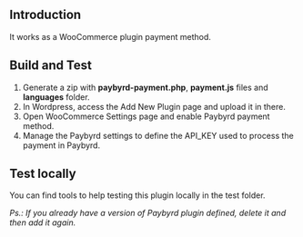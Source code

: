 ## Introduction 
It works as a WooCommerce plugin payment method.

## Build and Test
1.	Generate a zip with **paybyrd-payment.php**, **payment.js** files and **languages** folder.
2.	In Wordpress, access the Add New Plugin page and upload it in there.
3.	Open WooCommerce Settings page and enable Paybyrd payment method.
4.	Manage the Paybyrd settings to define the API_KEY used to process the payment in Paybyrd.

## Test locally
You can find tools to help testing this plugin locally in the test folder.

*Ps.: If you already have a version of Paybyrd plugin defined, delete it and then add it again.*
